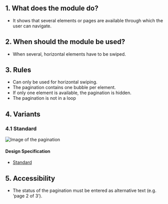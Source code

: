 ## 1. What does the module do? 
*   It shows that several elements or pages are available through which the user can navigate.

## 2. When should the module be used? 
*   When several, horizontal elements have to be swiped.

## 3. Rules 
*   Can only be used for horizontal swiping. 
*   The pagination contains one bubble per element. 
*   If only one element is available, the pagination is hidden. 
*   The pagination is not in a loop

## 4. Variants 
### 4.1 Standard
![Image of the pagination](https://raw.githubusercontent.com/sbb-design-systems/sbb-design-system/master/mobile/modules/pagination/images/MM07.png 'class: image')

#### Design Specification
*   [Standard](https://sbb.invisionapp.com/d/main#/console/14051805/322943556/inspect)

## 5. Accessibility
* The status of the pagination must be entered as alternative text (e.g. ‘page 2 of 3’).

